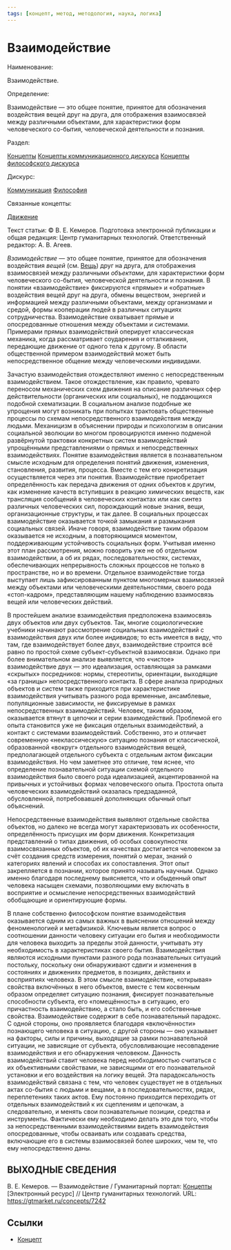 ```yaml
---
tags: [концепт, метод, методология, наука, логика]
---
```

# Взаимодействие

Наименование:

Взаимодействие.

Определение:

Взаимодействие — это общее понятие, принятое для обозначения воздействия вещей друг на друга, для отображения взаимосвязей между различными объектами, для характеристики форм человеческого со-бытия, человеческой деятельности и познания.

Раздел:

[Концепты](https://gtmarket.ru/concepts/)  [Концепты коммуникационного дискурса](https://gtmarket.ru/concepts/media-concepts) [Концепты философского дискурса](https://gtmarket.ru/concepts/philosophical-concepts)

Дискурс:

[Коммуникация](https://gtmarket.ru/concepts/7132) [Философия](https://gtmarket.ru/concepts/6862)

Связанные концепты:

[Движение](https://gtmarket.ru/concepts/7383)

Текст статьи: © В. Е. Кемеров. Подготовка электронной публикации и общая редакция: Центр гуманитарных технологий. Ответственный редактор: А. В. Агеев.

_Взаимодействие_ — это общее понятие, принятое для обозначения воздействия _вещей_ (см. [Вещь](https://gtmarket.ru/concepts/7007)) друг на друга, для отображения взаимосвязей между различными _объектами_, для характеристики форм человеческого со-бытия, человеческой деятельности и познания. В понятии «взаимодействие» фиксируются «прямые» и «обратные» воздействия вещей друг на друга, обмены веществом, энергией и информацией между различными объектами, между организмами и средой, формы кооперации людей в различных ситуациях сотрудничества. Взаимодействие охватывает прямые и опосредованные отношения между объектами и системами. Примерами прямых взаимодействий оперирует классическая механика, когда рассматривает соударения и отталкивания, передающие движение от одного тела к другому. В области общественной примером взаимодействий может быть непосредственное общение между человеческими индивидами.

Зачастую взаимодействия отождествляют именно с непосредственным взаимодействием. Такое отождествление, как правило, чревато переносом механических схем движения на описание различных сфер действительности (органических или социальных), не поддающихся подобной схематизации. В социальном анализе подобные же упрощения могут возникать при попытках трактовать общественные процессы по схемам непосредственного взаимодействия между людьми. Механицизм в объяснении природы и психологизм в описании социальной эволюции во многом провоцируются именно подменой развёрнутой трактовки конкретных систем взаимодействий упрощёнными представлениями о прямых и непосредственных взаимодействиях. Понятие взаимодействия является в познавательном смысле исходным для определения понятий движения, изменения, становления, развития, процесса. Вместе с тем его конкретизация осуществляется через эти понятия. Взаимодействие приобретает определённость как передача движения от одних объектов к другим, как изменение качеств вступивших в реакцию химических веществ, как трансляция сообщений в человеческих контактах или как синтез различных человеческих сил, порождающий новые знания, вещи, организационные структуры, и так далее. В социальных процессах взаимодействие оказывается точкой замыкания и размыкания социальных связей. Иначе говоря, взаимодействие таким образом оказывается не исходным, а повторяющимся моментом, поддерживающим устойчивость социальных форм. Учитывая именно этот план рассмотрения, можно говорить уже не об отдельном взаимодействии, а об их рядах, последовательностях, системах, обеспечивающих непрерывность сложных процессов не только в пространстве, но и во времени. Отдельное взаимодействие тогда выступает лишь зафиксированным пунктом многомерных взаимосвязей между объектами или человеческими деятельностями, своего рода «стоп-кадром», представляющим нашему наблюдению взаимосвязь вещей или человеческих действий.

В простейшем анализе взаимодействия предположена взаимосвязь двух объектов или двух субъектов. Так, многие социологические учебники начинают рассмотрение социальных взаимодействий с взаимодействия двух или более индивидов; то есть имеется в виду, что там, где взаимодействует более двух, взаимодействие строится всё равно по простой схеме субъект-субъектной взаимосвязи. Однако при более внимательном анализе выявляется, что «чистое» взаимодействие двух — это идеализация, оставляющая за рамками «скрытых» посредников: нормы, стереотипы, ориентации, выходящие «за границы» непосредственного контакта. В сфере анализа природных объектов и систем также приходится при характеристике взаимодействия учитывать разного рода временные, ансамблевые, популяционные зависимости, не фиксируемые в рамках непосредственных взаимодействий. Человек, таким образом, оказывается втянут в цепочки и серии взаимодействий. Проблемой его опыта становится уже не фиксация отдельных взаимодействий, а контакт с системами взаимодействий. Собственно, это и отличает современную «неклассическую» ситуацию познания от классической, образованной «вокруг» отдельного взаимодействия вещей, предполагающей отдельного субъекта с отдельным актом фиксации взаимодействия. Но чем заметнее это отличие, тем яснее, что определение познавательной ситуации схемой отдельного взаимодействия было своего рода идеализацией, акцентированной на привычных и устойчивых формах человеческого опыта. Простота опыта человеческих взаимодействий оказалась предзаданной, обусловленной, потребовавшей дополняющих обычный опыт объяснений.

Непосредственные взаимодействия выявляют отдельные свойства объектов, но далеко не всегда могут характеризовать их особенности, определённость присущих им форм движения. Конкретизация представлений о типах движения, об особых совокупностях взаимосвязанных объектов, об их качествах достигается человеком за счёт создания средств измерения, понятий о мерах, знаний о категориях явлений и способах их сопоставления. Этот опыт закрепляется в познании, которое принято называть научным. Однако именно благодаря последнему выясняется, что и обыденный опыт человека насыщен схемами, позволяющими ему включать в восприятие и осмысление непосредственных взаимодействий обобщающие и ориентирующие формы.

В плане собственно философском понятие взаимодействия оказывается одним из самых важных в выяснении отношений между феноменологией и метафизикой. Ключевым является вопрос о соотношении данности человеку ситуации его бытия и необходимости для человека выходить за пределы этой данности, учитывать эту необходимость в характеристиках своего бытия. Взаимодействия являются исходными пунктами разного рода познавательных ситуаций постольку, поскольку они обнаруживают сдвиги и изменения в состояниях и движениях предметов, в позициях, действиях и восприятиях человека. В этом смысле взаимодействие, «открывая» свойства включённых в него объектов, вместе с тем косвенным образом определяет ситуацию познания, фиксирует познавательные способности субъекта, его «помещённость» в ситуацию, его причастность взаимодействию, а стало быть, и его собственные свойства. Взаимодействие содержит в себе познавательный парадокс. С одной стороны, оно проявляется благодаря «включённости» познающего человека в ситуацию, с другой стороны — оно указывает на факторы, силы и причины, выходящие за рамки познавательной ситуации, не зависящие от субъекта, обусловливающие несовпадение взаимодействия и его обнаружения человеком. Данность взаимодействий ставит человека перед необходимостью считаться с их объективными свойствами, не зависящими от его познавательной установки и его воздействия на логику вещей. Эта парадоксальность взаимодействий связана с тем, что человек существует не в отдельных актах со-бытия с людьми и вещами, а в последовательностях, рядах, переплетениях таких актов. Ему постоянно приходится переходить от отдельных взаимодействий к их сцеплениям и цепочкам, а следовательно, и менять свои познавательные позиции, средства и инструменты. Фактически ему необходимо делать это для того, чтобы за непосредственными взаимодействиями видеть взаимодействия опосредованные, чтобы осваивать или создавать средства, включающие его в системы взаимосвязей более широких, чем те, что ему непосредственно даны.

## ВЫХОДНЫЕ СВЕДЕНИЯ

В. Е. Кемеров. — Взаимодействие / Гуманитарный портал: [Концепты](https://gtmarket.ru/concepts/) [Электронный ресурс] // Центр гуманитарных технологий. URL: <https://gtmarket.ru/concepts/7242>

## Ссылки

* [Концепт](Концепт.md)
